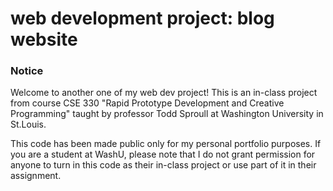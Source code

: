 # web development project: blog website

<h3>Notice</h3>
<p>
Welcome to another one of my web dev project! This is an in-class project from course CSE 330 "Rapid Prototype Development and Creative Programming" taught by professor Todd Sproull at Washington University in St.Louis.
</p>
<p>
This code has been made public only for my personal portfolio purposes. If you are a student at WashU, please note that I do not grant permission for anyone to turn in this code as their in-class project or use part of it in their assignment.
</p>
